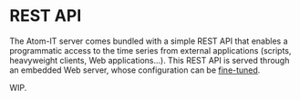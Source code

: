 REST API
========

The Atom-IT server comes bundled with a simple REST API that enables a
programmatic access to the time series from external applications
(scripts, heavyweight clients, Web applications...).  This REST API is
served through an embedded Web server, whose configuration can be
[fine-tuned](Configuration.md#web-server-parameters).

WIP.

